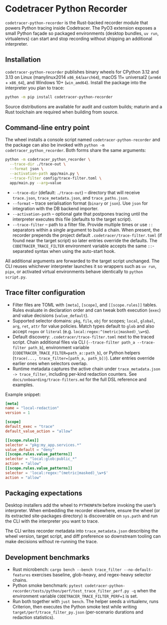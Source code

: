 # Codetracer Python Recorder

`codetracer-python-recorder` is the Rust-backed recorder module that powers Python
tracing inside Codetracer. The PyO3 extension exposes a small Python façade so
packaged environments (desktop bundles, `uv run`, virtualenvs) can start and stop
recording without shipping an additional interpreter.

## Installation

`codetracer-python-recorder` publishes binary wheels for CPython 3.12 and 3.13 on
Linux (manylinux2014 `x86_64`/`aarch64`), macOS 11+ universal2 (`arm64` + `x86_64`),
and Windows 10+ (`win_amd64`). Install the package into the interpreter you plan to
trace:

```bash
python -m pip install codetracer-python-recorder
```

Source distributions are available for audit and custom builds; maturin and a Rust
toolchain are required when building from source.

## Command-line entry point

The wheel installs a console script named `codetracer-python-recorder` and the
package can also be invoked with `python -m codetracer_python_recorder`. Both
forms share the same arguments:

```bash
python -m codetracer_python_recorder \
  --trace-dir ./trace-out \
  --format json \
  --activation-path app/main.py \
  --trace-filter config/trace-filter.toml \
  app/main.py --arg=value
```

- `--trace-dir` (default: `./trace-out`) – directory that will receive
  `trace.json`, `trace_metadata.json`, and `trace_paths.json`.
- `--format` – trace serialisation format (`binary` or `json`). Use `json` for
  integration with the DB backend importer.
- `--activation-path` – optional gate that postpones tracing until the interpreter
  executes this file (defaults to the target script).
- `--trace-filter` – path to a filter file. Provide multiple times or use `::`
  separators within a single argument to build a chain. When present, the recorder
  prepends the project default `.codetracer/trace-filter.toml` (if found near the
  target script) so later entries override the defaults. The
  `CODETRACER_TRACE_FILTER` environment variable accepts the same `::`-separated
  syntax when using the auto-start hook.

All additional arguments are forwarded to the target script unchanged. The CLI
reuses whichever interpreter launches it so wrappers such as `uv run`, `pipx`,
or activated virtual environments behave identically to `python script.py`.

## Trace filter configuration
- Filter files are TOML with `[meta]`, `[scope]`, and `[[scope.rules]]` tables. Rules evaluate in declaration order and can tweak both execution (`exec`) and value decisions (`value_default`).
- Supported selector domains: `pkg`, `file`, `obj` for scopes; `local`, `global`, `arg`, `ret`, `attr` for value policies. Match types default to `glob` and also accept `regex` or `literal` (e.g. `local:regex:^(metric|masked)_\w+$`).
- Default discovery: `.codetracer/trace-filter.toml` next to the traced script. Chain additional files via CLI (`--trace-filter path_a --trace-filter path_b`), environment variable (`CODETRACER_TRACE_FILTER=path_a::path_b`), or Python helpers (`trace(..., trace_filter=[path_a, path_b])`). Later entries override earlier ones when selectors overlap.
- Runtime metadata captures the active chain under `trace_metadata.json -> trace_filter`, including per-kind redaction counters. See `docs/onboarding/trace-filters.md` for the full DSL reference and examples.

Example snippet:
```toml
[meta]
name = "local-redaction"
version = 1

[scope]
default_exec = "trace"
default_value_action = "allow"

[[scope.rules]]
selector = "pkg:my_app.services.*"
value_default = "deny"
[[scope.rules.value_patterns]]
selector = "local:glob:public_*"
action = "allow"
[[scope.rules.value_patterns]]
selector = 'local:regex:^(metric|masked)_\w+$'
action = "allow"
```

## Packaging expectations

Desktop installers add the wheel to `PYTHONPATH` before invoking the user’s
interpreter. When embedding the recorder elsewhere, ensure the wheel (or its
extracted site-packages directory) is discoverable on `sys.path` and run the CLI
with the interpreter you want to trace.

The CLI writes recorder metadata into `trace_metadata.json` describing the wheel
version, target script, and diff preference so downstream tooling can make
decisions without re-running the trace.

## Development benchmarks
- Rust microbench: `cargo bench --bench trace_filter --no-default-features` exercises baseline, glob-heavy, and regex-heavy selector chains.
- Python smoke benchmark: `pytest codetracer-python-recorder/tests/python/perf/test_trace_filter_perf.py -q` when the environment variable `CODETRACER_TRACE_FILTER_PERF=1` is set.
- Run both together with `just bench`. The helper seeds a virtualenv, runs Criterion, then executes the Python smoke test while writing `target/perf/trace_filter_py.json` (per-scenario durations and redaction statistics).

